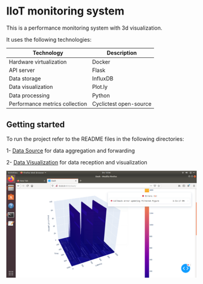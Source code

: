 # IIoT monitoring system
This is a performance monitoring system with 3d visualization.

It uses the following technologies:

| Technology | Description |
| ---------- | ----------- |
| Hardware virtualization | Docker |
| API server | Flask |
| Data storage | InfluxDB |
| Data visualization | Plot.ly |
| Data processing | Python |
| Performance metrics collection | Cyclictest open-source |

## Getting started
To run the project refer to the README files in the following directories:

1- [Data Source](data_source) for data aggregation and forwarding

2- [Data Visualization](data_visualization) for data reception and visualization

![Screenshot](screenshots/3d_visualization.png)